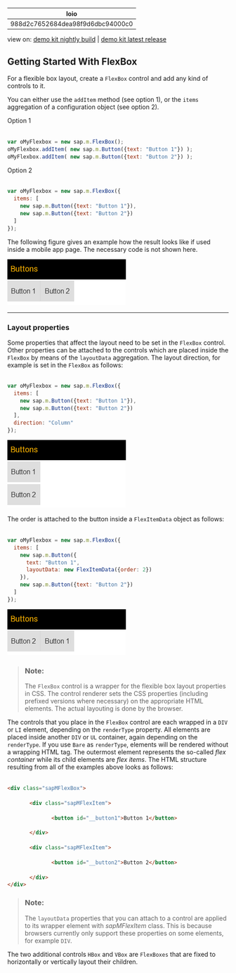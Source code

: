 <!-- loio988d2c7652684dea98f9d6dbc94000c0 -->

| loio |
| -----|
| 988d2c7652684dea98f9d6dbc94000c0 |

<div id="loio">

view on: [demo kit nightly build](https://sdk.openui5.org/nightly/#/topic/988d2c7652684dea98f9d6dbc94000c0) | [demo kit latest release](https://sdk.openui5.org/topic/988d2c7652684dea98f9d6dbc94000c0)</div>

## Getting Started With FlexBox

For a flexible box layout, create a `FlexBox` control and add any kind of controls to it.

You can either use the `addItem` method \(see option 1\), or the `items` aggregation of a configuration object \(see option 2\).

Option 1

```js

var oMyFlexbox = new sap.m.FlexBox();
oMyFlexbox.addItem( new sap.m.Button({text: "Button 1"}) );
oMyFlexbox.addItem( new sap.m.Button({text: "Button 2"}) ); 
```

Option 2

```js

var oMyFlexbox = new sap.m.FlexBox({
  items: [
    new sap.m.Button({text: "Button 1"}),
    new sap.m.Button({text: "Button 2"})
  ]
});
```

The following figure gives an example how the result looks like if used inside a mobile app page. The necessary code is not shown here.

 ![SAPUI5 Mobile FlexBox Buttons](images/loioe6a78df297d448fb88f8280e81a50b9a_LowRes.png) 

***

<a name="loio988d2c7652684dea98f9d6dbc94000c0__section_N1003F_N10011_N10001"/>

### Layout properties

Some properties that affect the layout need to be set in the `FlexBox` control. Other properties can be attached to the controls which are placed inside the `FlexBox` by means of the `layoutData` aggregation. The layout direction, for example is set in the `FlexBox` as follows:

```js

var oMyFlexbox = new sap.m.FlexBox({
  items: [
    new sap.m.Button({text: "Button 1"}),
    new sap.m.Button({text: "Button 2"})
  ],
  direction: "Column"
});
```

![SAPUI5 Mobile FlexBox Buttons Vertical](images/loiod37cdf08a6e84172b6499f05512b54ba_LowRes.png)

The order is attached to the button inside a `FlexItemData` object as follows:

```js

var oMyFlexbox = new sap.m.FlexBox({
  items: [
    new sap.m.Button({
      text: "Button 1",
      layoutData: new FlexItemData({order: 2})
    }),
    new sap.m.Button({text: "Button 2"})
  ]
});
```

![SAPUI5 Mobile FlexBox Buttons Ordered](images/loio01f751982b8640ea8f1a24bc25589c60_LowRes.png)

> ### Note:  
> The `FlexBox` control is a wrapper for the flexible box layout properties in CSS. The control renderer sets the CSS properties \(including prefixed versions where necessary\) on the appropriate HTML elements. The actual layouting is done by the browser.

The controls that you place in the `FlexBox` control are each wrapped in a `DIV` or `LI` element, depending on the `renderType` property. All elements are placed inside another `DIV` or `UL` container, again depending on the `renderType`. If you use `Bare` as `renderType`, elements will be rendered without a wrapping HTML tag. The outermost element represents the so-called *flex container* while its child elements are *flex items*. The HTML structure resulting from all of the examples above looks as follows:

```html

<div class="sapMFlexBox">

       <div class="sapMFlexItem">

              <button id="__button1">Button 1</button>

       </div>

       <div class="sapMFlexItem">
              
              <button id="__button2">Button 2</button>

       </div>
</div>
```

> ### Note:  
> The `layoutData` properties that you can attach to a control are applied to its wrapper element with *sapMFlexItem* class. This is because browsers currently only support these properties on some elements, for example `DIV`.

The two additional controls `HBox` and `VBox` are `FlexBoxes` that are fixed to horizontally or vertically layout their children.

